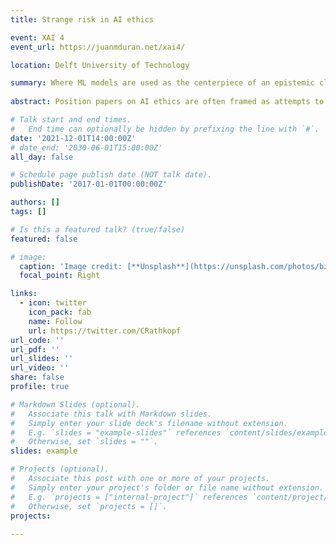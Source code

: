 ```yaml
---
title: Strange risk in AI ethics

event: XAI 4 
event_url: https://juanmduran.net/xai4/

location: Delft University of Technology

summary: Where ML models are used as the centerpiece of an epistemic classification procedure, reliability is not sufficient for ethical use. The nature of classification errors should be taken into account.
  
abstract: Position papers on AI ethics are often framed as attempts to work out technical and regulatory strategies for attaining what is commonly called trustworthy AI. In such papers, the technical and regulatory strategies are frequently analyzed in detail, but the concept of trustworthy AI is not. As a result, it remains unclear. This paper lays out a variety of possible interpretations of the concept and concludes that none of them is appropriate. The central problem is that, by framing the ethics of AI in terms of trustworthiness, we reinforce unjustified anthropocentric assumptions that stand in the way of clear analysis. Furthermore, even if we insist on a purely epistemic interpretation of the concept, according to which trustworthiness just means measurable reliability, it turns out that the analysis will, nevertheless, suffer from a subtle form of anthropocentrism. The paper goes on to develop the concept of strange error, which serves both to sharpen the initial diagnosis of the inadequacy of trustworthy AI, and to articulate the novel epistemological situation created by the use of AI. The paper concludes with a discussion of how strange error puts pressure on standard practices of assessing moral culpability, especially in the context of medicine.

# Talk start and end times.
#   End time can optionally be hidden by prefixing the line with `#`.
date: '2021-12-01T14:00:00Z'
# date_end: '2030-06-01T15:00:00Z'
all_day: false

# Schedule page publish date (NOT talk date).
publishDate: '2017-01-01T00:00:00Z'

authors: []
tags: []

# Is this a featured talk? (true/false)
featured: false

# image:
  caption: 'Image credit: [**Unsplash**](https://unsplash.com/photos/bzdhc5b3Bxs)'
  focal_point: Right

links:
  - icon: twitter
    icon_pack: fab
    name: Follow
    url: https://twitter.com/CRathkopf
url_code: ''
url_pdf: ''
url_slides: ''
url_video: ''
share: false
profile: true

# Markdown Slides (optional).
#   Associate this talk with Markdown slides.
#   Simply enter your slide deck's filename without extension.
#   E.g. `slides = "example-slides"` references `content/slides/example-slides.md`.
#   Otherwise, set `slides = ""`.
slides: example

# Projects (optional).
#   Associate this post with one or more of your projects.
#   Simply enter your project's folder or file name without extension.
#   E.g. `projects = ["internal-project"]` references `content/project/deep-learning/index.md`.
#   Otherwise, set `projects = []`.
projects:
  
---
```





